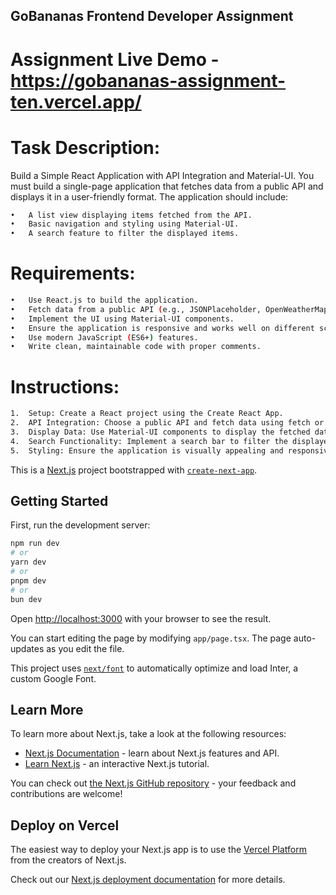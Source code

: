 ## GoBananas Frontend Developer Assignment

# Assignment Live Demo - https://gobananas-assignment-ten.vercel.app/

# Task Description:
Build a Simple React Application with API Integration and Material-UI.
You must build a single-page application that fetches data from a public API and displays it in a user-friendly format. The application should include:

```bash
•	A list view displaying items fetched from the API.
•	Basic navigation and styling using Material-UI.
•	A search feature to filter the displayed items.
```

# Requirements:
```bash
•	Use React.js to build the application.
•	Fetch data from a public API (e.g., JSONPlaceholder, OpenWeatherMap, or any other public API).
•	Implement the UI using Material-UI components.
•	Ensure the application is responsive and works well on different screen sizes.
•	Use modern JavaScript (ES6+) features.
•	Write clean, maintainable code with proper comments.
```

# Instructions:
```bash
1.	Setup: Create a React project using the Create React App.
2.	API Integration: Choose a public API and fetch data using fetch or axios.
3.	Display Data: Use Material-UI components to display the fetched data in a table or list.
4.	Search Functionality: Implement a search bar to filter the displayed items based on user input.
5.	Styling: Ensure the application is visually appealing and responsive.
```





This is a [Next.js](https://nextjs.org/) project bootstrapped with [`create-next-app`](https://github.com/vercel/next.js/tree/canary/packages/create-next-app).

## Getting Started

First, run the development server:

```bash
npm run dev
# or
yarn dev
# or
pnpm dev
# or
bun dev
```

Open [http://localhost:3000](http://localhost:3000) with your browser to see the result.

You can start editing the page by modifying `app/page.tsx`. The page auto-updates as you edit the file.

This project uses [`next/font`](https://nextjs.org/docs/basic-features/font-optimization) to automatically optimize and load Inter, a custom Google Font.

## Learn More

To learn more about Next.js, take a look at the following resources:

- [Next.js Documentation](https://nextjs.org/docs) - learn about Next.js features and API.
- [Learn Next.js](https://nextjs.org/learn) - an interactive Next.js tutorial.

You can check out [the Next.js GitHub repository](https://github.com/vercel/next.js/) - your feedback and contributions are welcome!

## Deploy on Vercel

The easiest way to deploy your Next.js app is to use the [Vercel Platform](https://vercel.com/new?utm_medium=default-template&filter=next.js&utm_source=create-next-app&utm_campaign=create-next-app-readme) from the creators of Next.js.

Check out our [Next.js deployment documentation](https://nextjs.org/docs/deployment) for more details.
